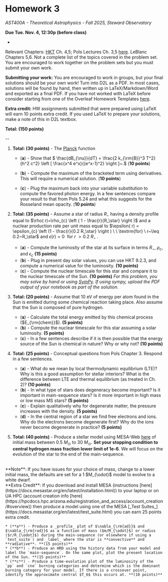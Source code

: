# Homework 3

_AST400A - Theoretical Astrophysics - Fall 2025, Steward Observatory_

**Due Tue. Nov. 4, 12:30p (before class)**

-

Relevant Chapters: [HKT](https://arizona-ua.primo.exlibrisgroup.com/permalink/01UA_INST/1ffcblk/alma991048844104203843) Ch. 4,5; Pols Lectures Ch. 3,5 [here](https://www.astro.ru.nl/~onnop/education/stev_utrecht_notes/chapter1-4.pdf). LeBlanc Chapters 5,6. Not a complete list of the topics covered in the problem set. You are encouraged to work together on the problem sets but you must submit your own work. 

**Submitting your work:** You are encouraged to work in groups, but your final solutions should be your own work! Turn into D2L as a PDF. In most cases, solutions will be found by hand, then written up in LaTeX/Markdown/Word and exported as a final PDF. If you have not worked with LaTeX before consider starting from one of the Overleaf Homework Templates [here](https://tr.overleaf.com/gallery/tagged/homework).

**Extra credit:** HW assignments submitted that were prepared using LaTeX will earn 10 points extra credit. If you used LaTeX to prepare your solutions, make a note of this in D2L textbox.

**Total: (150 points)** 

--

1. **Total: (30 points)** - The [Planck](https://en.wikipedia.org/wiki/Planck%27s_law) function 

    * (**a**) - Show that $
\frac{dB_{\nu}}{dT} = \frac{2 k_{\rm{B}}^3 T^2}{h^2 c^2} \left [ \frac{x^4 e^x}{(e^x-1)^2} \right ]~.$ (**10 points**)

    * (**b**) - Compute the maximum of the bracketed term using derivatives. This will require a numerical solution. (**10 points**)
    * (**c**) - Plug the maximum back into your variable substitution to compute the favored photon energy. In a few sentences compare your result to that from Pols 5.24 and what this suggests for the Rosseland mean opacity. (**10 points**)


2. **Total: (35 points)** - Assume a star of radius $R_\star$ having a density profile equal to 
$\rho( r)=\rho_{c} \left ( 1 - \frac{r}{R_\star} \right )$ and a nuclear production rate per unit mass equal to $\epsilon( r) = \epsilon_{c} \left (1 - \frac{r}{0.2 R_\star} \right ) \ \  \textrm{for} \ r~\leq 0.2~R_\star$ and $\epsilon( r) = 0 \ \  \textrm{for} \ r~\gt 0.2~R_\star~.$
    * (**a**) - Compute the luminosity of the star at its surface in terms $R_\star$, $\rho_{c},$ and $\epsilon_{c}$ **(15 points)** 
    * (**b**) - Plug in present day solar values, you can use HKT 9.2.3, and compute a numerical value for the luminosity. **(10 points)**
    * (**c**) - Compute the nuclear timescale for this star and compare it to the nuclear timescale of the Sun. **(10 points)** 
_For this problem, you may solve by hand or using [SymPy](https://www.sympy.org/en/index.html). If using sympy, upload the PDF output of your notebook as part of the solution._
3. **Total: (20 points)** - Assume that 10 eV of energy per atom found in the Sun is emitted during some chemical reaction taking place. Also assume that the Sun is composed of pure hydrogen. 
    * (**a**) - Calculate the total energy emitted by this chemical process ($E_{\rm{chem}}$). **(5 points)**
    * (**b**) - Compute the nuclear timescale for this star assuming a solar luminosity. **(5 points)**
    * (**c**) - In a few sentences describe if it is then possible that the energy source of the Sun is chemical in nature? Why or why not? **(10 points)**

4. **Total: (25 points)** - Conceptual questions from Pols Chapter 3. Respond in a few sentences.
    * (**a**) - What do we mean by local thermodynamic equilibrium (LTE)? Why is this a good assumption for stellar interiors? What is the difference between LTE and thermal equilibrium (as treated in Ch. 2)? **(10 points)**
    * (**b**) - In what type of stars does degeneracy become important? Is it important in main-sequence stars? Is it more important in high mass or low mass MS stars? **(5 points)**
    * (**c**) - Explain qualitatively why for degenerate matter, the pressure increases with the density. **(5 points)**
    * (**d**) - In the central region of a star we find free electrons and ions. Why do the electrons become degenerate first? Why do the ions never become degenerate in practice? **(5 points)**

5. **Total: (40 points)** - Produce a stellar model using MESA-Web [here](http://user.astro.wisc.edu/~townsend/static.php?ref=mesa-web-submit) of initial mass between 0.5 $M_{\odot}$ to 30 $M_{\odot}$. **Set your stopping condition to central hydrogen mass fraction lower limit of 1e-6**. We will focus on the evolution of the star to the end of the main-sequence. 
<br>
**Note**: If you have issues for your choice of mass, change to a lower initial mass, the defaults are set for a 1 $M_{\odot}$ model to evolve to a white dwarf. 
<br> 
 **Extra Credit**: If you download and install MESA (instructions [here](https://docs.mesastar.org/en/latest/installation.html)) to your laptop or on UA HPC (account creation info [here](https://hpcdocs.hpc.arizona.edu/registration_and_access/account_creation/#overview)) then produce a model using one of the MESA [_Test Suites_](https://docs.mesastar.org/en/latest/test_suite.html) you can earn 25 points extra credit. 

    * (**a**) - Produce a _profile_ plot of $\nabla_{\rm{ad}}$ and $\nabla_{\rm{rad}}$ as a function of mass ($m/M_{\odot}$) or radius ($r/R_{\odot}$) during the main-sequence (or elsewhere if using a `test_suite`) and _label_ where the star is **convective** and **radiative**. **(15 points)**
    * (**b**) - Produce an HRD using the history data from your model and label the `main-sequence`. On the same plot, plot the present location of the Sun. **(15 points)**
    * (**c**) - Produce a time-evolution plot of the luminosity of the `pp` and `cno` burning categories and determine which is the dominant burning category for your model. If there is a crossover point, identify the approximate central $T_6$ this occurs at. **(10 points)**
